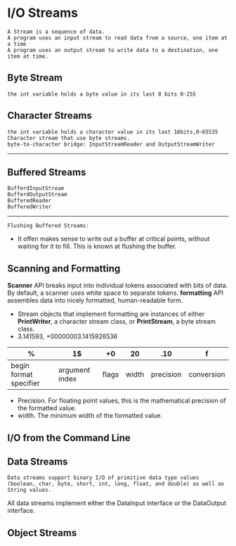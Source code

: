 # I/O Streams
    A Stream is a sequence of data.
    A program uses an input stream to read data from a source, one item at a time
    A program uses an output stream to write data to a destination, one item at time.

## Byte Stream
    the int variable holds a byte value in its last 8 bits 0·255

## Character Streams
    the int variable holds a character value in its last 16bits,0~65535
    Character stream that use byte streams.
    byte-to-character bridge: InputStreamReader and OutputStreamWriter

---

## Buffered Streams
    BufferdInputStream
    BufferdOutputStream
    BufferedReader
    BufferedWriter
---
    Flushing Buffered Streams:
* It offen makes sense to write out a buffer at critical points, without
waiting for it to fill. This is known at flushing the buffer.
## Scanning and Formatting
**Scanner** API breaks input into individual tokens associated with
bits of data. By default, a scanner uses white space to separate tokens.
**formatting** API assembles data into nicely formatted, human-readable form.
- Stream objects that implement formatting are instances of either **PrintWriter**,
a character stream class, or **PrintStream**, a byte stream class.
 - 3.141593, +00000003.1415926536

| %                      | 1$             | +0    | 20    | .10       |f|
|------------------------|----------------|-------|-------|-----------|---|
| begin format specifier | argument index | flags | width | precision |conversion|
- Precision. For floating point values, this is the mathematical precision of the formatted value.
- width. The minimum width of the formatted value.


## I/O from the Command Line
## Data Streams

    Data streams support binary I/O of primitive data type values (boolean, char, byte, short, int, long, float, and double) as well as String values. 
All data streams implement either the DataInput interface or the DataOutput interface. 
## Object Streams